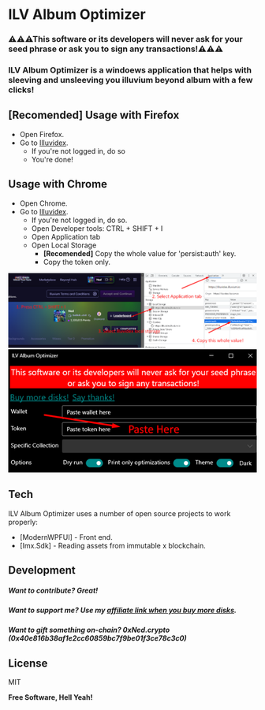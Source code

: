 ﻿# ILV Album Optimizer
### ⚠⚠⚠This software or its developers will never ask for your seed phrase or ask you to sign any transactions!⚠⚠⚠
### ILV Album Optimizer is a windoews application that helps with sleeving and unsleeving you illuvium beyond album with a few clicks!

## **[Recomended]** Usage with Firefox

- Open Firefox.
- Go to [Illuvidex].
  - If you're not logged in, do so
  - You're done!

## Usage with Chrome

- Open Chrome.
- Go to [Illuvidex].
  - If you're not logged in, do so.
  - Open Developer tools: CTRL + SHIFT + I
  - Open Application tab
  - Open Local Storage
    - **[Recomended]** Copy the whole value for 'persist:auth' key.
    - Copy the token only.
	
![Alt text](Tutorial/GetTokenFromChromeTutorial1.png)
![Alt text](Tutorial/GetTokenFromChromeTutorial2.png)

## Tech

ILV Album Optimizer uses a number of open source projects to work properly:

- [ModernWPFUI] - Front end.
- [Imx.Sdk] - Reading assets from immutable x blockchain.

## Development

##### Want to contribute? Great!
##### Want to support me? Use my [affiliate link when you buy more disks](http://link.illuvium.io/Ned).
##### Want to gift something on-chain? 0xNed.crypto (0x40e816b38af1e2cc60859bc7f9be01f3ce78c3c0)

## License

MIT

**Free Software, Hell Yeah!**

[//]: # (References)
   [Illuvidex]: <https://illuvidex.illuvium.io/>
   [Affiliate]: <http://link.illuvium.io/Ned>
